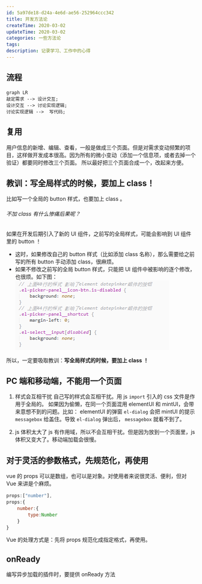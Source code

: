```yaml
---
id: 5a97de18-d24a-4e6d-ae56-252964ccc342
title: 开发方法论
createTime: 2020-03-02
updateTime: 2020-03-02
categories: 一些方法论
tags:
description: 记录学习、工作中的心得
---
```


## 流程

```mermaid
graph LR
敲定需求 --> 设计交互;
设计交互 --> 讨论实现逻辑;
讨论实现逻辑 -->  写代码;

```

## 复用

用户信息的新增、编辑、查看，一般是做成三个页面。但是对需求变动频繁的项目，这样做开发成本很高。因为所有的微小变动（添加一个信息项，或者去掉一个验证）都要同时修改三个页面。
所以最好把三个页面合成一个，改起来方便。

## 教训：写全局样式的时候，要加上 class！

比如写一个全局的 button 样式，也要加上 class 。

###### 不加 class 有什么惨痛后果呢？

如果在开发后期引入了新的 UI 组件，之前写的全局样式，可能会影响到 UI 组件里的 button ！

- 这时，如果修改自己的 button 样式（比如添加 class 名称），那么需要给之前写的所有 button 手动添加 class，很麻烦。
- 如果不修改之前写的全局 button 样式，只能把 UI 组件中被影响的逐个修改，也很烦。如下图： ![在这里插入图片描述](../post-assets/405156f9-1b66-4460-8292-397495da0d42.png)

所以，一定要吸取教训：**写全局样式的时候，要加上 class ！**

## PC 端和移动端，不能用一个页面

1. 样式会互相干扰
   自己写的样式会互相干扰。用 js `import` 引入的 css 文件是作用于全局的。
   如果因为偷懒，在同一个页面混用 elementUI 和 mintUI，会带来意想不到的问题。比如： elementUI 的弹窗 `el-dialog` 会把 mintUI 的提示 `messagebox` 给盖住。导致 `el-dialog` 弹出后， `messagebox` 就看不到了。

2. js 体积太大了
   js 有作用域，所以不会互相干扰。但是因为放到一个页面里，js 体积又变大了。移动端加载会很慢。

## 对于灵活的参数格式，先规范化，再使用

vue 的 props 可以是数组，也可以是对象。对使用者来说很灵活、便利，但对 Vue 来讲是个麻烦。

```js
props:["number"],
props:{
	number:{
		type:Number
	}
}
```

Vue 的处理方式是：先将 props 规范化成指定格式，再使用。

## onReady

编写异步加载的插件时，要提供 onReady 方法
